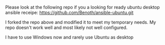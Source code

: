 Please look at the following repo if you a looking for ready ubuntu desktop ansible receipe:
https://github.com/Benoth/ansible-ubuntu.git

I forked the repo above and modified it to meet my temporary needs.
My repo doesn't work well and most likely not well configured.

I have to use Windows now and rarely use Ubuntu as desktop

